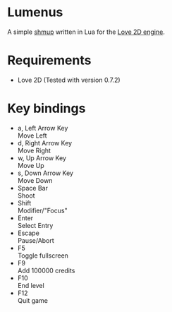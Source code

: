 Lumenus
=======

A simple [shmup](http://en.wikipedia.org/wiki/Shmup) written in Lua for the [Love 2D engine](https://love2d.org/).

Requirements
============

- Love 2D (Tested with version 0.7.2)

Key bindings
============

- a, Left Arrow Key  
	Move Left
- d, Right Arrow Key  
	Move Right
- w, Up Arrow Key  
	Move Up
- s, Down Arrow Key  
	Move Down
- Space Bar  
	Shoot
- Shift  
	Modifier/"Focus"
- Enter  
	Select Entry
- Escape  
	Pause/Abort
- F5  
	Toggle fullscreen
- F9  
	Add 100000 credits
- F10  
	End level
- F12  
	Quit game

